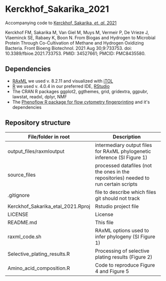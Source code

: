 # Kerckhof_Sakarika_2021

Accompanying code to [Kerckhof, Sakarika, *et. al.* 2021](https://www.frontiersin.org/articles/10.3389/fbioe.2021.733753/full)

Kerckhof FM, Sakarika M, Van Giel M, Muys M, Vermeir P, De Vrieze J, Vlaeminck SE, Rabaey K, Boon N. From Biogas and Hydrogen to Microbial Protein Through Co-Cultivation of Methane and Hydrogen Oxidizing Bacteria. Front Bioeng Biotechnol. 2021 Aug 30;9:733753. doi: 10.3389/fbioe.2021.733753. PMID: 34527661; PMCID: PMC8435580.

## Dependencies

- [RAxML](https://cme.h-its.org/exelixis/web/software/raxml/) we used v. 8.2.11 and visualized with [iTOL](https://itol.embl.de/)
- [R](https://www.r-project.org/) we used v. 4.0.4 in our preferred IDE, [RStudio](https://www.rstudio.com/)
- The CRAN R packages ggplot2, ggthemes, grid, gridextra, ggpubr, lawstat, readxl, dplyr, NMF
- The [Phenoflow R package for flow cytometry fingerprinting](https://github.com/CMET-UGent/Phenoflow_package) and it's dependencies

## Repository structure

File/folder in root | Description
--------------------|-------------------------
output_files/raxmloutput | intermediary output files for RAxML phylogenetic inference (SI Figure 1)
source_files | processed datafiles (not the ones in the repositories) needed to run certain scripts
.gitignore | file to describe which files git should not track
Kerckhof_Sakarika_etal_2021.Rproj | Rstudio project file 
LICENSE | License
README.md | This file
raxml_code.sh | RAxML options used to infer phylogeny (SI Figure 1)
Selective_plating_results.R | Processing of selective plating results (Figure 2)
Amino_acid_composition.R | Code to reproduce Figure 4 and Figure 5
